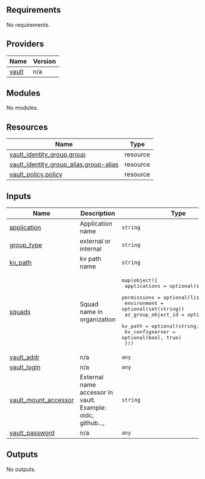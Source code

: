 ## Requirements

No requirements.

## Providers

| Name | Version |
|------|---------|
| <a name="provider_vault"></a> [vault](#provider\_vault) | n/a |

## Modules

No modules.

## Resources

| Name | Type |
|------|------|
| [vault_identity_group.group](https://registry.terraform.io/providers/hashicorp/vault/latest/docs/resources/identity_group) | resource |
| [vault_identity_group_alias.group-alias](https://registry.terraform.io/providers/hashicorp/vault/latest/docs/resources/identity_group_alias) | resource |
| [vault_policy.policy](https://registry.terraform.io/providers/hashicorp/vault/latest/docs/resources/policy) | resource |

## Inputs

| Name | Description | Type | Default | Required |
|------|-------------|------|---------|:--------:|
| <a name="input_application"></a> [application](#input\_application) | Application name | `string` | `""` | no |
| <a name="input_group_type"></a> [group\_type](#input\_group\_type) | external or internal | `string` | `"external"` | no |
| <a name="input_kv_path"></a> [kv\_path](#input\_kv\_path) | kv path name | `string` | `"secret"` | no |
| <a name="input_squads"></a> [squads](#input\_squads) | Squad name in organization | <pre>map(object({<br>    applications       = optional(set(string))<br>    permissions        = optional(list(string))<br>    environment        = optional(set(string))<br>    az_group_object_id = optional(string)<br>    kv_path            = optional(string, "secret")<br>    kv_configserver    = optional(bool, true)<br>  }))</pre> | `{}` | no |
| <a name="input_vault_addr"></a> [vault\_addr](#input\_vault\_addr) | n/a | `any` | n/a | yes |
| <a name="input_vault_login"></a> [vault\_login](#input\_vault\_login) | n/a | `any` | n/a | yes |
| <a name="input_vault_mount_accessor"></a> [vault\_mount\_accessor](#input\_vault\_mount\_accessor) | External name accessor in vault. Example: oidc, github..., | `string` | `"auth_oidc_86ec3b1c"` | no |
| <a name="input_vault_password"></a> [vault\_password](#input\_vault\_password) | n/a | `any` | n/a | yes |

## Outputs

No outputs.
